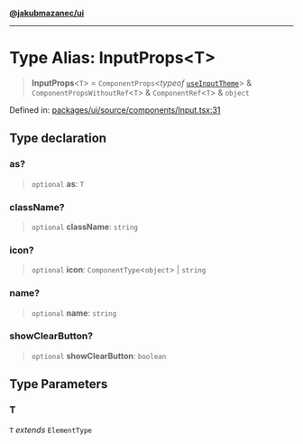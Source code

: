 [**@jakubmazanec/ui**](../README.md)

---

# Type Alias: InputProps\<T\>

> **InputProps**\<`T`\> = `ComponentProps`\<_typeof_
> [`useInputTheme`](../variables/useInputTheme.md)\> & `ComponentPropsWithoutRef`\<`T`\> &
> `ComponentRef`\<`T`\> & `object`

Defined in:
[packages/ui/source/components/Input.tsx:31](https://github.com/jakubmazanec/tools/blob/026d472564678641afd0039e9c07d936f221ca46/packages/ui/source/components/Input.tsx#L31)

## Type declaration

### as?

> `optional` **as**: `T`

### className?

> `optional` **className**: `string`

### icon?

> `optional` **icon**: `ComponentType`\<`object`\> \| `string`

### name?

> `optional` **name**: `string`

### showClearButton?

> `optional` **showClearButton**: `boolean`

## Type Parameters

### T

`T` _extends_ `ElementType`

